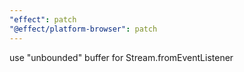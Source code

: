 ```yaml
---
"effect": patch
"@effect/platform-browser": patch
---
```


use "unbounded" buffer for Stream.fromEventListener
